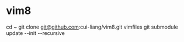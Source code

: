 # vim8
cd ~
git clone git@github.com:cui-liang/vim8.git vimfiles
git submodule update --init --recursive

